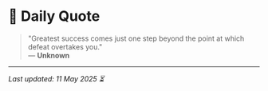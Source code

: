 # 📜 Daily Quote

> "Greatest success comes just one step beyond the point at which defeat overtakes you."  
> — **Unknown**

---

_Last updated: 11 May 2025 ⏳_
